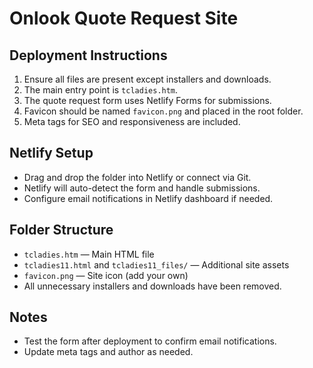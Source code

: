 # Onlook Quote Request Site

## Deployment Instructions

1. Ensure all files are present except installers and downloads.
2. The main entry point is `tcladies.htm`.
3. The quote request form uses Netlify Forms for submissions.
4. Favicon should be named `favicon.png` and placed in the root folder.
5. Meta tags for SEO and responsiveness are included.

## Netlify Setup

- Drag and drop the folder into Netlify or connect via Git.
- Netlify will auto-detect the form and handle submissions.
- Configure email notifications in Netlify dashboard if needed.

## Folder Structure

- `tcladies.htm` — Main HTML file
- `tcladies11.html` and `tcladies11_files/` — Additional site assets
- `favicon.png` — Site icon (add your own)
- All unnecessary installers and downloads have been removed.

## Notes

- Test the form after deployment to confirm email notifications.
- Update meta tags and author as needed.